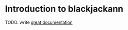 # Introduction to blackjackann

TODO: write [great documentation](http://jacobian.org/writing/great-documentation/what-to-write/)
